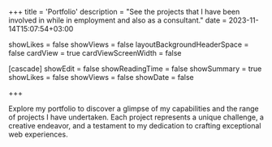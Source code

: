 +++
title = 'Portfolio'
description = "See the projects that I have been involved in while in employment and also as a consultant."
date = 2023-11-14T15:07:54+03:00

showLikes = false
showViews = false
layoutBackgroundHeaderSpace = false
cardView = true
cardViewScreenWidth = false

[cascade]
    showEdit = false
    showReadingTime = false
    showSummary = true
    showLikes = false
    showViews = false
    showDate = false

+++


Explore my portfolio to discover a glimpse of my capabilities and the range of projects I have undertaken. Each project represents a unique challenge, a creative endeavor, and a testament to my dedication to crafting exceptional web experiences.